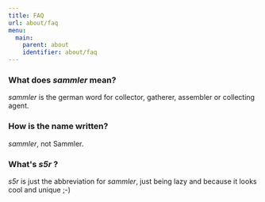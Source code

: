 ```yaml
---
title: FAQ
url: about/faq
menu:
  main:
    parent: about
    identifier: about/faq
---
```


### What does _sammler_ mean?

_sammler_ is the german word for collector, gatherer, assembler or collecting agent.

### How is the name written?

_sammler_, not Sammler. 

### What's _s5r_ ?

_s5r_ is just the abbreviation for _sammler_, just being lazy and because it looks cool and unique ;-)